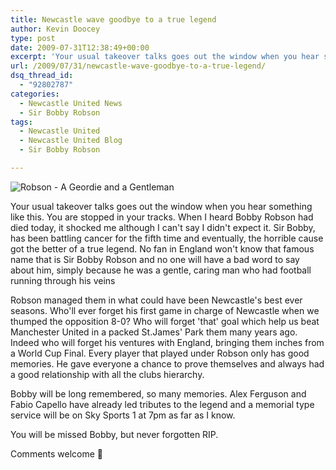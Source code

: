 ```yaml
---
title: Newcastle wave goodbye to a true legend
author: Kevin Doocey
type: post
date: 2009-07-31T12:38:49+00:00
excerpt: 'Your usual takeover talks goes out the window when you hear something like this. You are stopped in your tracks. When '
url: /2009/07/31/newcastle-wave-goodbye-to-a-true-legend/
dsq_thread_id:
  - "92802787"
categories:
  - Newcastle United News
  - Sir Bobby Robson
tags:
  - Newcastle United
  - Newcastle United Blog
  - Sir Bobby Robson

---
```

![Robson - A Geordie and a Gentleman](https://2.bp.blogspot.com/_eosGkndaIFM/SJr3uNcFnvI/AAAAAAAADh8/IuvYlcRLZyo/s400/robsonstatue.jpg)

Your usual takeover talks goes out the window when you hear something like this. You are stopped in your tracks. When I heard Bobby Robson had died today, it  shocked me although I can't say I didn't expect it. Sir Bobby, has been battling cancer for the fifth time and eventually, the horrible cause got the better of a true legend. No fan in England won't know that famous name that is Sir Bobby Robson and no one will have a bad word to say about him, simply because he was a gentle, caring man who had football running through his veins

Robson managed them in what could have been Newcastle's best ever seasons. Who'll ever forget his first game in charge of Newcastle when we thumped the opposition 8-0? Who will forget 'that' goal which help us beat Manchester United in a packed St.James' Park them many years ago. Indeed who will forget his ventures with England, bringing them inches from a World Cup Final. Every player that played under Robson only has good memories. He gave everyone a chance to prove themselves and always had a good relationship with all the clubs hierarchy.

Bobby will be long remembered, so many memories. Alex Ferguson and Fabio Capello have already led tributes to the legend and a memorial type service will be on Sky Sports 1 at 7pm as far as I know.

You will be missed Bobby, but never forgotten RIP.

Comments welcome 🙂

